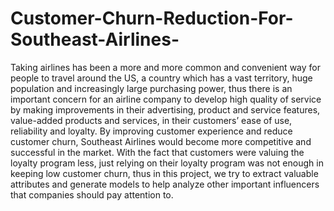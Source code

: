 # Customer-Churn-Reduction-For-Southeast-Airlines-

Taking airlines has been a more and more common and convenient way for people to travel around the US, a country which has a vast territory, huge population and increasingly large purchasing power, thus there is an important concern for an airline company to develop high quality of service by making improvements in their advertising, product and service features, value-added products and services, in their customers’ ease of use, reliability and loyalty. By improving customer experience and reduce customer churn, Southeast Airlines would become more competitive and successful in the market.
With the fact that customers were valuing the loyalty program less, just relying on their loyalty program was not enough in keeping low customer churn, thus in this project, we try to extract valuable attributes and generate models to help analyze other important influencers that companies should pay attention to.
